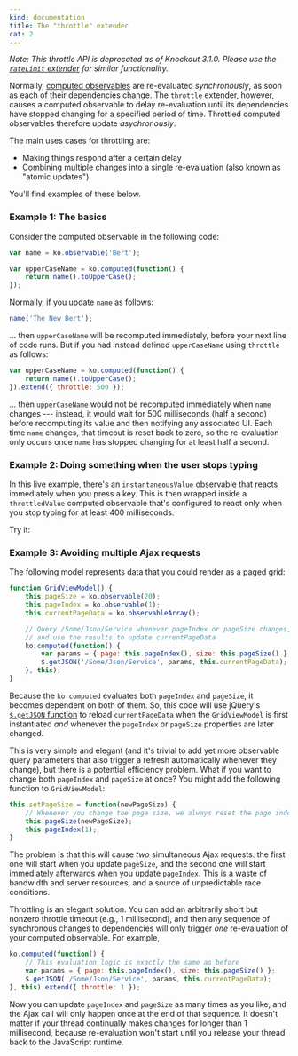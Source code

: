 ```yaml
---
kind: documentation
title: The "throttle" extender
cat: 2
---
```


*Note: This throttle API is deprecated as of Knockout 3.1.0. Please use the [`rateLimit` extender](#rateLimit-observable) for similar functionality.*

Normally, [computed observables](#computedObservables) are re-evaluated *synchronously*, as soon as each of their dependencies change. The `throttle` extender, however, causes a computed observable to delay re-evaluation until its dependencies have stopped changing for a specified period of time. Throttled computed observables therefore update *asychronously*.

The main uses cases for throttling are:

 * Making things respond after a certain delay
 * Combining multiple changes into a single re-evaluation (also known as "atomic updates")

You'll find examples of these below.

### Example 1: The basics

Consider the computed observable in the following code:

```javascript
var name = ko.observable('Bert');

var upperCaseName = ko.computed(function() {
    return name().toUpperCase();
});
```

Normally, if you update `name` as follows:

```javascript
name('The New Bert');
```

... then `upperCaseName` will be recomputed immediately, before your next line of code runs. But if you had instead defined `upperCaseName` using `throttle` as follows:

```javascript
var upperCaseName = ko.computed(function() {
    return name().toUpperCase();
}).extend({ throttle: 500 });
```

... then `upperCaseName` would not be recomputed immediately when `name` changes --- instead, it would wait for 500 milliseconds (half a second) before recomputing its value and then notifying any associated UI. Each time `name` changes, that timeout is reset back to zero, so the re-evaluation only occurs once `name` has stopped changing for at least half a second.

### Example 2: Doing something when the user stops typing

In this live example, there's an `instantaneousValue` observable that reacts immediately when you press a key. This is then wrapped inside a `throttledValue` computed observable that's configured to react only when you stop typing for at least 400 milliseconds.

Try it:

<live-example params='id: "throttle-binding"'></live-example>

### Example 3: Avoiding multiple Ajax requests

The following model represents data that you could render as a paged grid:

```javascript
function GridViewModel() {
    this.pageSize = ko.observable(20);
    this.pageIndex = ko.observable(1);
    this.currentPageData = ko.observableArray();

    // Query /Some/Json/Service whenever pageIndex or pageSize changes,
    // and use the results to update currentPageData
    ko.computed(function() {
        var params = { page: this.pageIndex(), size: this.pageSize() };
        $.getJSON('/Some/Json/Service', params, this.currentPageData);
    }, this);
}
```

Because the `ko.computed` evaluates both `pageIndex` and `pageSize`, it becomes dependent on both of them. So, this code will use jQuery's [`$.getJSON` function](http://api.jquery.com/jQuery.getJSON/) to reload `currentPageData` when the `GridViewModel` is first instantiated *and* whenever the `pageIndex` or `pageSize` properties are later changed.

This is very simple and elegant (and it's trivial to add yet more observable query parameters that also trigger a refresh automatically whenever they change), but there is a potential efficiency problem. What if you want to change both `pageIndex` and `pageSize` at once? You might add the following function to `GridViewModel`:

```javascript
this.setPageSize = function(newPageSize) {
    // Whenever you change the page size, we always reset the page index to 1
    this.pageSize(newPageSize);
    this.pageIndex(1);
}
```

The problem is that this will cause *two* simultaneous Ajax requests: the first one will start when you update `pageSize`, and the second one will start immediately afterwards when you update `pageIndex`. This is a waste of bandwidth and server resources, and a source of unpredictable race conditions.

Throttling is an elegant solution. You can add an arbitrarily short but nonzero throttle timeout (e.g., 1 millisecond), and then any sequence of synchronous changes to dependencies will only trigger *one* re-evaluation of your computed observable. For example,

```javascript
ko.computed(function() {
    // This evaluation logic is exactly the same as before
    var params = { page: this.pageIndex(), size: this.pageSize() };
    $.getJSON('/Some/Json/Service', params, this.currentPageData);
}, this).extend({ throttle: 1 });
```

Now you can update `pageIndex` and `pageSize` as many times as you like, and the Ajax call will only happen once at the end of that sequence. It doesn't matter if your thread continually makes changes for longer than 1 millisecond, because re-evaluation won't start until you release your thread back to the JavaScript runtime.
